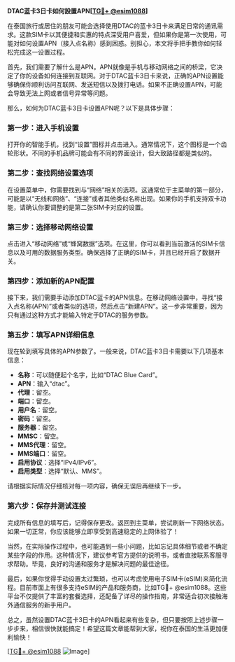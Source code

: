 **DTAC蓝卡3日卡如何設置APN[[TG💪+ @esim1088](https://t.me/s/esim1088)]**

在泰国旅行或居住的朋友可能会选择使用DTAC的蓝卡3日卡来满足日常的通讯需求。这款SIM卡以其便捷和实惠的特点深受用户喜爱，但如果你是第一次使用，可能对如何设置APN（接入点名称）感到困惑。别担心，本文将手把手教你如何轻松完成这一设置过程。

首先，我们需要了解什么是APN。APN就像是手机与移动网络之间的桥梁，它决定了你的设备如何连接到互联网。对于DTAC蓝卡3日卡来说，正确的APN设置能够确保你顺利访问互联网、发送短信以及拨打电话。如果不正确设置APN，可能会导致无法上网或者信号异常等问题。

那么，如何为DTAC蓝卡3日卡设置APN呢？以下是具体步骤：

### 第一步：进入手机设置

打开你的智能手机，找到“设置”图标并点击进入。通常情况下，这个图标是一个齿轮形状。不同的手机品牌可能会有不同的界面设计，但大致路径都是类似的。

### 第二步：查找网络设置选项

在设置菜单中，你需要找到与“网络”相关的选项。这通常位于主菜单的第一部分，可能是以“无线和网络”、“连接”或者其他类似名称出现。如果你的手机支持双卡功能，请确认你要调整的是第二张SIM卡对应的设置。

### 第三步：选择移动网络设置

点击进入“移动网络”或“蜂窝数据”选项。在这里，你可以看到当前激活的SIM卡信息以及可用的数据服务类型。确保选择了正确的SIM卡，并且已经开启了数据开关。

### 第四步：添加新的APN配置

接下来，我们需要手动添加DTAC蓝卡的APN信息。在移动网络设置中，寻找“接入点名称(APN)”或者类似的选项，然后点击“新建APN”。这一步非常重要，因为只有通过这种方式才能输入特定于DTAC的服务参数。

### 第五步：填写APN详细信息

现在轮到填写具体的APN参数了。一般来说，DTAC蓝卡3日卡需要以下几项基本信息：

- **名称**：可以随便起个名字，比如“DTAC Blue Card”。
- **APN**：输入“dtac”。
- **代理**：留空。
- **端口**：留空。
- **用户名**：留空。
- **密码**：留空。
- **服务器**：留空。
- **MMSC**：留空。
- **MMS代理**：留空。
- **MMS端口**：留空。
- **启用协议**：选择“IPv4/IPv6”。
- **启用类型**：选择“默认、MMS”。

请根据实际情况仔细核对每一项内容，确保无误后再继续下一步。

### 第六步：保存并测试连接

完成所有信息的填写后，记得保存更改。返回到主菜单，尝试刷新一下网络状态。如果一切正常，你应该能够立即享受到高速稳定的上网体验了！

当然，在实际操作过程中，也可能遇到一些小问题，比如忘记具体细节或者不确定某些字段的作用。这种情况下，建议参考官方提供的说明书，或者直接联系客服寻求帮助。毕竟，良好的沟通和服务才是解决问题的最佳途径。

最后，如果你觉得手动设置太过繁琐，也可以考虑使用电子SIM卡(eSIM)来简化流程。目前市面上有很多支持eSIM的产品和服务商，比如TG💪+ @esim1088。这些平台不仅提供了丰富的套餐选择，还配备了详尽的操作指南，非常适合初次接触海外通信服务的新手用户。

总之，虽然设置DTAC蓝卡3日卡的APN看起来有些复杂，但只要按照上述步骤一步步来，相信很快就能搞定！希望这篇文章能帮到大家，祝你在泰国的生活更加便利愉快！

[[TG💪+ @esim1088](https://t.me/s/esim1088) ![Image](https://i.postimg.cc/4NQfJmqS/Snipaste-2025-05-13-00-14-12.png)]